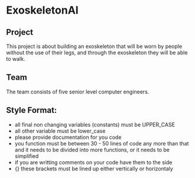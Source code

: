 # ExoskeletonAI
## Project
This project is about building an exoskeleton that will be worn by people without the use of their legs, and through the exoskeleton they will be able to walk.

## Team
The team consists of five senior level computer engineers.

## Style Format:
* all final non changing variables (constants) must be UPPER_CASE
* all other variable must be lower_case
* please provide documentation for you code
* you function must be between 30 - 50 lines of code any more than that and it needs to be divided into more functions, or it needs to be simplified
* if you are writting comments on your code have them to the side 
* {} these brackets must be lined up either vertically or horizontaly
